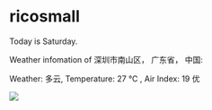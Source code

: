 # ricosmall

Today is Saturday.

Weather infomation of 深圳市南山区， 广东省， 中国: 

Weather: 多云, Temperature: 27 ℃ , Air Index: 19 优

<img src="https://github-readme-stats.vercel.app/api?username=ricosmall&show_icons=true" />
